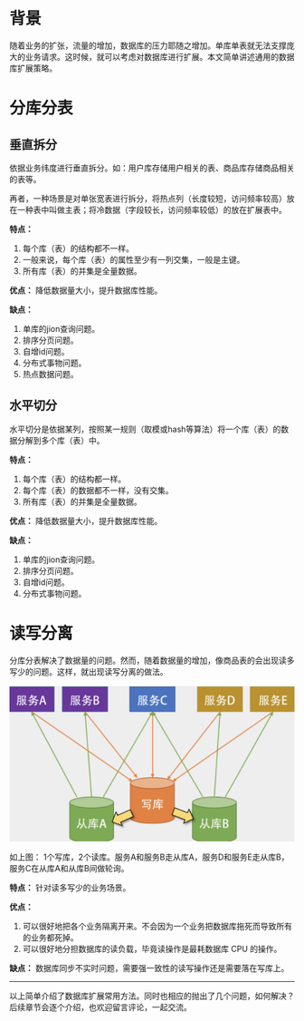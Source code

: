 # 背景
随着业务的扩张，流量的增加，数据库的压力耶随之增加。单库单表就无法支撑庞大的业务请求。这时候，就可以考虑对数据库进行扩展。本文简单讲述通用的数据库扩展策略。

# 分库分表
## 垂直拆分
依据业务纬度进行垂直拆分。如：用户库存储用户相关的表、商品库存储商品相关的表等。

再者，一种场景是对单张宽表进行拆分，将热点列（长度较短，访问频率较高）放在一种表中叫做主表；将冷数据（字段较长，访问频率较低）的放在扩展表中。

**特点：**
1. 每个库（表）的结构都不一样。
2. 一般来说，每个库（表）的属性至少有一列交集，一般是主键。
3. 所有库（表）的并集是全量数据。

**优点：**
降低数据量大小，提升数据库性能。

**缺点：**
1. 单库的jion查询问题。
2. 排序分页问题。
3. 自增id问题。
4. 分布式事物问题。
5. 热点数据问题。

## 水平切分
水平切分是依据某列，按照某一规则（取模或hash等算法）将一个库（表）的数据分解到多个库（表）中。

**特点：**
1. 每个库（表）的结构都一样。
2. 每个库（表）的数据都不一样，没有交集。
3. 所有库（表）的并集是全量数据。

**优点：**
降低数据量大小，提升数据库性能。

**缺点：**
1. 单库的jion查询问题。
2. 排序分页问题。
3. 自增id问题。
4. 分布式事物问题。


# 读写分离
分库分表解决了数据量的问题。然而，随着数据量的增加，像商品表的会出现读多写少的问题。这样，就出现读写分离的做法。

![读写分离](https://github.com/alanzhang211/learning-note/raw/master/img/db-readAndWrite.png)

如上图：
1个写库，2个读库。服务A和服务B走从库A，服务D和服务E走从库B，服务C在从库A和从库B间做轮询。

**特点：**
针对读多写少的业务场景。

**优点：**
1. 可以很好地把各个业务隔离开来。不会因为一个业务把数据库拖死而导致所有的业务都死掉。
2. 可以很好地分担数据库的读负载，毕竟读操作是最耗数据库 CPU 的操作。

**缺点：**
数据库同步不实时问题，需要强一致性的读写操作还是需要落在写库上。

---
以上简单介绍了数据库扩展常用方法。同时也相应的抛出了几个问题，如何解决？后续章节会逐个介绍，也欢迎留言评论，一起交流。
